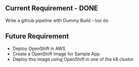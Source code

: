 ## Current Requirement - DONE
Write a github pipeline with Dummy Build - too do

## Future Requirement
- Deploy OpenShift in AWS
- Create a OpenShift Image for Sample App
- Deploy this image using OpenShift in one of the k8 clustor
